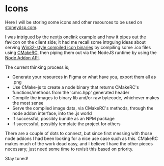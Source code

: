 # Icons

Here I will be storing some icons and other resources to be used on [stoneydsp.com](https://www.stoneydsp.com). 

I was intrigued by the [nextjs onelink example](https://github.com/StoneyDSP/onelink) and how it pipes out the favicon on the client side; it had me recall some intrguing ideas about serving [Win32-style compiled icon binaries](https://learn.microsoft.com/en-us/windows/win32/menurc/using-icons) by compiling some .ico files using [CMakeRC](https://github.com/vector-of-bool/cmrc), then piping them out via the NodeJS runtime by using the [Node Addon API](https://github.com/nathanjhood/cmodule).

The current thinking process is;

- Generate your resources in Figma or what have you, export them all as .png
- Use CMake-js to create a node binary that returns CMakeRC's functions/methods from the 'cmrc.hpp' generated header
- Compile the images to binary lib and/or raw bytecode, whichever makes the most sense
- Serve the compiled image data, via CMakeRC's methods, through the node addon interface, into the .js world
- If successful, possibly bundle as an NPM package
- If successful, possibly template the project for others

There are a couple of dots to connect, but since first messing with those node addons I had been looking for a nice use case such as this. CMakeRC makes much of the work dead easy, and I believe I have the other pieces necessary; just need some time to revisit this based on priority.

Stay tuned!
